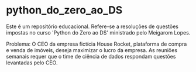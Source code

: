 # python_do_zero_ao_DS
Este é um repositório educacional. Refere-se a resoluções de questões impostas no curso 'Python do Zero ao DS' ministrado pelo Meigarom Lopes.


Problema: O CEO da empresa fictícia House Rocket, plataforma de compra e venda de imóveis, deseja maximizar o lucro da empresa. As reuniões semanais requer que o time de ciência de dados respondam questões levantadas pelo CEO. 
